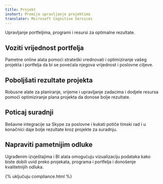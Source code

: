 ```yaml
---
title: Projekt
inshort: Premije upravljanje projektima
translator: Microsoft Cognitive Services
---
```


Upravljanje portfeljima, programi i resursi za optimalne rezultate.

## Voziti vrijednost portfelja
Pametne online alata pomoći strateški vrednovati i optimiziranje vašeg projekta i portfelja da bi se povećala njegova vrijednost i poslovne ciljeve. 

## Poboljšati rezultate projekta
Robusne alate za planiranje, vrijeme i upravljanje zadacima i dodjele resursa pomoći optimiziranje plana projekta da donose bolje rezultate. 

## Poticaj suradnji
Bešavne integracije sa Skype za poslovne i kukati potiče timski rad i u konačnici daje bolje rezultate kroz projekte za suradnju. 

## Napraviti pametnijim odluke 
Ugrađenim izvještajima i BI alata omogućuju vizualizaciju podataka kako biste dobili uvid preko projekata, programa i portfelja i donošenje kvalitetnijih odluka. 

{% uključuju compliance.html %}



